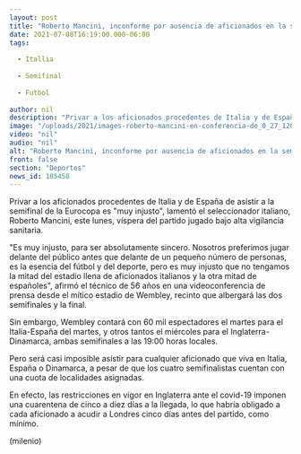 ```yaml
---
layout: post
title: "Roberto Mancini, inconforme por ausencia de aficionados en la semifinal Italia vs España"
date: 2021-07-08T16:19:00.000-06:00
tags:
  
  - Itallia
  
  - Semifinal
  
  - Futbol
  
author: nil
description: "Privar a los aficionados procedentes de Italia y de España de asistir a la semifinal de la Eurocopa es muy injusto. "
image: "/uploads/2021/images-roberto-mancini-en-conferencia-de_0_27_1200_746.jpeg"
video: "nil"
audio: "nil"
alt: "Roberto Mancini, inconforme por ausencia de aficionados en la semifinal Italia vs España"
front: false
section: "Deportes"
news_id: 185458
---
```


Privar a los aficionados procedentes de Italia y de España de asistir a la semifinal de la Eurocopa es "muy injusto", lamentó el seleccionador italiano, Roberto Mancini, este lunes, víspera del partido jugado bajo alta vigilancia sanitaria. 

"Es muy injusto, para ser absolutamente sincero. Nosotros preferimos jugar delante del público antes que delante de un pequeño número de personas, es la esencia del fútbol y del deporte, pero es muy injusto que no tengamos la mitad del estadio llena de aficionados italianos y la otra mitad de españoles", afirmó el técnico de 56 años en una videoconferencia de prensa desde el mítico estadio de Wembley, recinto que albergará las dos semifinales y la final. 

Sin embargo, Wembley contará con 60 mil espectadores el martes para el Italia-España del martes, y otros tantos el miércoles para el Inglaterra-Dinamarca, ambas semifinales a las 19:00 horas locales. 

Pero será casi imposible asistir para cualquier aficionado que viva en Italia, España o Dinamarca, a pesar de que los cuatro semifinalistas cuentan con una cuota de localidades asignadas. 

En efecto, las restricciones en vigor en Inglaterra ante el covid-19 imponen una cuarentena de cinco a diez días a la llegada, lo que habría obligado a cada aficionado a acudir a Londres cinco días antes del partido, como mínimo. 

(milenio) 